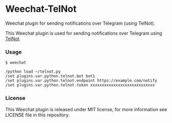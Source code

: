 # Weechat-TelNot
Weechat plugin for sending notifications over Telegram (using TelNot).

This Weechat plugin is used for sending notifications over Telegram using [TelNot](https://github.com/fkolacek/TelNot).

### Usage

```
$ weechat

/python load ~/telnot.py
/set plugins.var.python.telnot.bot bot1
/set plugins.var.python.telnot.endpoint https://example.com/notify 
/set plugins.var.python.telnot.token xxxxxxxxxxxxxxxxxxxxxxxxxxxx
```

### License

This Weechat plugin is released under MIT license, for more information see LICENSE file in this repository.